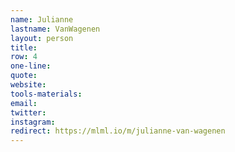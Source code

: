 ```yaml
---
name: Julianne
lastname: VanWagenen
layout: person
title:
row: 4
one-line: 
quote: 
website:
tools-materials:
email:
twitter:
instagram:
redirect: https://mlml.io/m/julianne-van-wagenen
---
```

